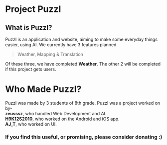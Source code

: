 # Project Puzzl
## What is Puzzl?
Puzzl is an application and website, aiming to make some everyday things easier, using AI. We currently have 3 features planned.
>Weather,
>Mapping &
>Translation


Of these three, we have completed **Weather**. 
The other 2 will be completed if this project gets users.

# Who Made Puzzl?
Puzzl was made by 3 students of 8th grade.
Puzzl was a project worked on by-
<br>
**zeusssz**, who handled Web Development and AI. 
<br>
**H9K12S2010**, who worked on the Android and iOS app. 
<br>
**AJ_T**, who worked on UI.

### If you find this useful, or promising, please consider donating :)


